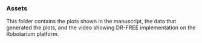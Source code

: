 ### Assets

This folder contains the plots shown in the manuscript, the data that generated the plots, and the video showing DR-FREE implementation on the Robotarium platform.
